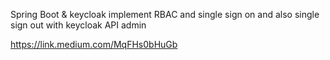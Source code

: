 Spring Boot & keycloak implement RBAC and single sign on and also single sign out with keycloak API admin


https://link.medium.com/MqFHs0bHuGb

